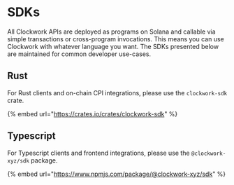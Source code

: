 # SDKs

All Clockwork APIs are deployed as programs on Solana and callable via simple transactions or cross-program invocations. This means you can use Clockwork with whatever language you want. The SDKs presented below are maintained for common developer use-cases.&#x20;

## Rust

For Rust clients and on-chain CPI integrations, please use the `clockwork-sdk` crate.&#x20;

{% embed url="https://crates.io/crates/clockwork-sdk" %}

## Typescript

For Typescript clients and frontend integrations, please use the `@clockwork-xyz/sdk` package.

{% embed url="https://www.npmjs.com/package/@clockwork-xyz/sdk" %}
